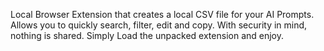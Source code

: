 Local Browser Extension that creates a local CSV file for your AI Prompts. Allows you to quickly search, filter, edit and copy. With security in mind, nothing is shared. Simply Load the unpacked extension and enjoy.
